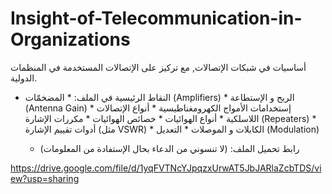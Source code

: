 # Insight-of-Telecommunication-in-Organizations
أساسيات في شبكات الإتصالات, مع تركيز على الإتصالات المستخدمة في المنظمات الدولية.

- النقاط الرئيسية في الملف:
       * المضخمّات (Amplifiers)
       * الربح و الإستطاعة (Antenna Gain)
       * إستخدامات الأمواج الكهرومغناطيسية
       * أنواع الإتصالات اللاسلكية
       * أنواع الهوائيات
       * خصائص الهوائيات
       * مكررات الإشارة (Repeaters)
       * أدوات تقييم الإشارة (مثل VSWR)
       * الكابلات و الموصلات
       * التعديل (Modulation)



  - رابط تحميل الملف:    (لا تنسوني من الدعاء بحال الإستفادة من المعلومات)


https://drive.google.com/file/d/1yqFVTNcYJpqzxUrwAT5JbJARlaZcbTDS/view?usp=sharing

